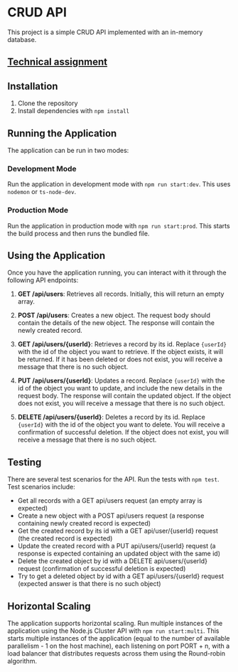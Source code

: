 # CRUD API
This project is a simple CRUD API implemented with an in-memory database.

## [Technical assignment](https://github.com/AlreadyBored/nodejs-assignments/blob/main/assignments/crud-api/assignment.md)

## Installation

1. Clone the repository
2. Install dependencies with `npm install`

## Running the Application

The application can be run in two modes:

### Development Mode

Run the application in development mode with `npm run start:dev`. This uses `nodemon` or `ts-node-dev`.

### Production Mode

Run the application in production mode with `npm run start:prod`. This starts the build process and then runs the bundled file.

## Using the Application

Once you have the application running, you can interact with it through the following API endpoints:

1. **GET /api/users**: Retrieves all records. Initially, this will return an empty array.

2. **POST /api/users**: Creates a new object. The request body should contain the details of the new object. The response will contain the newly created record.

3. **GET /api/users/{userId}**: Retrieves a record by its id. Replace `{userId}` with the id of the object you want to retrieve. If the object exists, it will be returned. If it has been deleted or does not exist, you will receive a message that there is no such object.

4. **PUT /api/users/{userId}**: Updates a record. Replace `{userId}` with the id of the object you want to update, and include the new details in the request body. The response will contain the updated object. If the object does not exist, you will receive a message that there is no such object.

5. **DELETE /api/users/{userId}**: Deletes a record by its id. Replace `{userId}` with the id of the object you want to delete. You will receive a confirmation of successful deletion. If the object does not exist, you will receive a message that there is no such object.

## Testing

There are several test scenarios for the API. Run the tests with `npm test`. Test scenarios include:

- Get all records with a GET api/users request (an empty array is expected)
- Create a new object with a POST api/users request (a response containing newly created record is expected)
- Get the created record by its id with a GET api/user/{userId} request (the created record is expected)
- Update the created record with a PUT api/users/{userId} request (a response is expected containing an updated object with the same id)
- Delete the created object by id with a DELETE api/users/{userId} request (confirmation of successful deletion is expected)
- Try to get a deleted object by id with a GET api/users/{userId} request (expected answer is that there is no such object)

## Horizontal Scaling

The application supports horizontal scaling. Run multiple instances of the application using the Node.js Cluster API with `npm run start:multi`. This starts multiple instances of the application (equal to the number of available parallelism - 1 on the host machine), each listening on port PORT + n, with a load balancer that distributes requests across them using the Round-robin algorithm.

